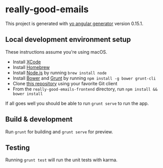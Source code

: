 # really-good-emails

This project is generated with [yo angular generator](https://github.com/yeoman/generator-angular)
version 0.15.1.


## Local development environment setup

These instructions assume you're using macOS.

* Install [XCode](https://developer.apple.com/xcode/)
* Install [Homebrew](http://brew.sh/)
* Install [Node.js](https://nodejs.org/en/) by running `brew install node`
* Install [Bower](https://bower.io/) and [Grunt](http://gruntjs.com/) by running `npm install -g bower grunt-cli`
* Clone [this repository](https://github.com/reallygoodemails/really-good-emails-frontend/) using your favorite Git client
* From the `really-good-emails-frontend` directory, run `npm install && bower install`

If all goes well you should be able to run `grunt serve` to run the app.

## Build & development

Run `grunt` for building and `grunt serve` for preview.

## Testing

Running `grunt test` will run the unit tests with karma.
